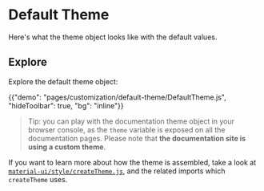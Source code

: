 # Default Theme

<p class="description">Here's what the theme object looks like with the default values.</p>

## Explore

Explore the default theme object:

{{"demo": "pages/customization/default-theme/DefaultTheme.js", "hideToolbar": true, "bg": "inline"}}

> Tip: you can play with the documentation theme object in your browser console,
> as the `theme` variable is exposed on all the documentation pages.
> Please note that **the documentation site is using a custom theme**.

<!-- #default-branch-switch -->

If you want to learn more about how the theme is assembled, take a look at [`material-ui/style/createTheme.js`](https://github.com/mui-org/material-ui/blob/master/packages/mui-material/src/styles/createTheme.js),
and the related imports which `createTheme` uses.
